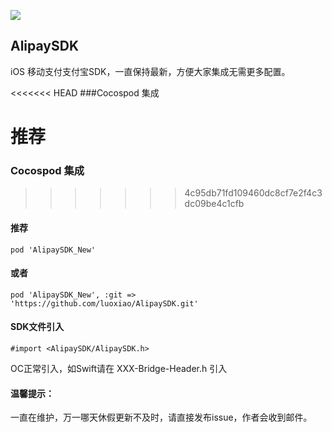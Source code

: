 ![](http://img.mp.sohu.com/upload/20170519/068e9b482b3647cb9f6d627311f0f4d6_th.png)

## AlipaySDK

iOS 移动支付支付宝SDK，一直保持最新，方便大家集成无需更多配置。

<<<<<<< HEAD
###Cocospod 集成

推荐
=======
### Cocospod 集成
>>>>>>> 4c95db71fd109460dc8cf7e2f4c3dc09be4c1cfb

#### 推荐

```pod 'AlipaySDK_New'```

#### 或者

```pod 'AlipaySDK_New', :git => 'https://github.com/luoxiao/AlipaySDK.git'```


#### SDK文件引入

```#import <AlipaySDK/AlipaySDK.h>```

OC正常引入，如Swift请在 XXX-Bridge-Header.h 引入


#### 温馨提示：

一直在维护，万一哪天休假更新不及时，请直接发布issue，作者会收到邮件。

